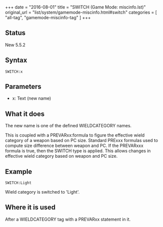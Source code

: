 +++
date = "2016-08-01"
title = "SWITCH (Game Mode: miscinfo.lst)"
original_url = "list/system/gamemode-miscinfo.html#switch"
categories = [ "all-tag", "gamemode-miscinfo-tag" ]
+++

## Status

New 5.5.2

## Syntax

`SWITCH:x`

## Parameters

-   x: Text (new name)



What it does
------------

The new name is one of the defined WIELDCATEGORY names.

This is coupled with a PREVARxx:formula to figure the effective wield
category of a weapon based on PC size. Standard PRExxx formulas used to
compute size difference between weapon and PC. If the PREVARxxx formula
is true, then the SWITCH type is applied. This allows changes in
effective wield category based on weapon and PC size.

Example
-------

`SWITCH:Light`

Wield category is switched to 'Light'.

Where it is used
----------------

After a WIELDCATEGORY tag with a PREVARxx statement in it.

